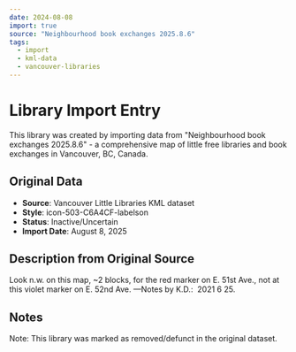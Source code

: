 ```yaml
---
date: 2024-08-08
import: true
source: "Neighbourhood book exchanges 2025.8.6"
tags:
  - import
  - kml-data
  - vancouver-libraries
---
```


# Library Import Entry

This library was created by importing data from "Neighbourhood book exchanges 2025.8.6" - a comprehensive map of little free libraries and book exchanges in Vancouver, BC, Canada.

## Original Data

- **Source**: Vancouver Little Libraries KML dataset
- **Style**: icon-503-C6A4CF-labelson
- **Status**: Inactive/Uncertain
- **Import Date**: August 8, 2025

## Description from Original Source

Look n.w. on this map, ~2 blocks, 
for the red marker on E. 51st Ave., 
not at this violet marker on E. 52nd Ave.
—Notes by K.D.:  2021 6 25.



## Notes

Note: This library was marked as removed/defunct in the original dataset.
